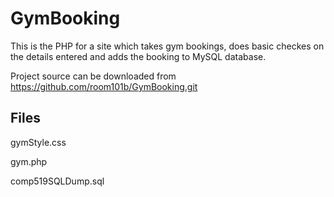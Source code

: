 # GymBooking

This is the PHP for a site which takes gym bookings, does basic checkes on the details
entered and adds the booking to MySQL database.

Project source can be downloaded from https://github.com/room101b/GymBooking.git

Files
-----

gymStyle.css

gym.php

comp519SQLDump.sql
